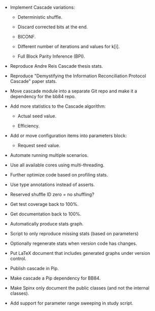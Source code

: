 * Implement Cascade variations:

  * Deterministic shuffle.

  * Discard corrected bits at the end.

  * BICONF.

  * Different number of iterations and values for k[i].
  
  * Full Block Parity Inference (BPI).

* Reproduce Andre Reis Cascade thesis stats.

* Reproduce "Demystifying the Information Reconciliation Protocol Cascade" paper stats.

* Move cascade module into a separate Git repo and make it a dependency for the bb84 repo.

* Add more statistics to the Cascade algorithm:

  * Actual seed value.

  * Efficiency.

* Add or move configuration items into parameters block:

  * Request seed value.

* Automate running multiple scenarios.

* Use all available cores using multi-threading.

* Further optimize code based on profiling stats.

* Use type annotations instead of asserts.

* Reserved shuffle ID zero = no shuffling?

* Get test coverage back to 100%.

* Get documentation back to 100%.

* Automatically produce stats graph.

* Script to only reproduce missing stats (based on parameters)

* Optionally regenerate stats when version code has changes.

* Put LaTeX document that includes generated graphs under version control.

* Publish cascade in Pip.

* Make cascade a Pip dependency for BB84.

* Make Spinx only document the public classes (and not the internal classes).

* Add support for parameter range sweeping in study script.